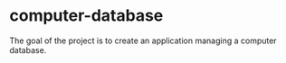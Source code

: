 # computer-database
The goal of the project is to create an application managing a computer database.
